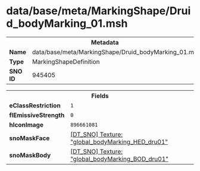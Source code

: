 <h1>data/base/meta/MarkingShape/Druid_bodyMarking_01.msh</h1><table><tr><th colspan="100%">Metadata</th></tr><tr><td><b>Name</b></td><td>data/base/meta/MarkingShape/Druid_bodyMarking_01.msh</td></tr><tr><td><b>Type</b></td><td>MarkingShapeDefinition</td></tr><tr><td><b>SNO ID</b></td><td>945405</td></tr></table>

<table><tr><th colspan="100%">Fields</th></tr><tr><td><b>eClassRestriction</b></td><td><code>1</code></td></tr><tr><td><b>flEmissiveStrength</b></td><td><code>0</code></td></tr><tr><td><b>hIconImage</b></td><td><code>896661081</code></td></tr><tr><td><b>snoMaskFace</b></td><td><a href="..\Texture\global_bodyMarking_HED_dru01.tex.md">[DT_SNO] Texture: "global_bodyMarking_HED_dru01"</a></td></tr><tr><td><b>snoMaskBody</b></td><td><a href="..\Texture\global_bodyMarking_BOD_dru01.tex.md">[DT_SNO] Texture: "global_bodyMarking_BOD_dru01"</a></td></tr></table>

